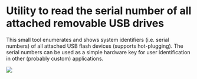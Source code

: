 # Utility to read the serial number of all attached removable USB drives

This small tool enumerates and shows system identifiers (i.e. serial numbers) of all attached USB flash devices (supports hot-plugging). 
The serial numbers can be used as a simple hardware key for user identification in other (probably custom) applications.

![](https://github.com/tmcdos/usb-serial-number/raw/master/screenshots/1.png)
